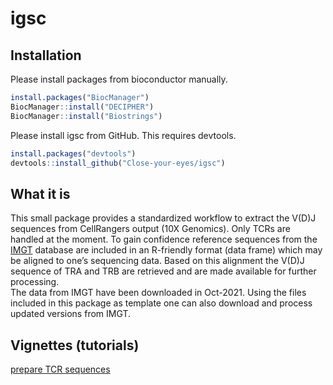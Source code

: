 
<!-- README.md is generated from README.Rmd. Please edit that file -->

# igsc

<!-- badges: start -->
<!-- badges: end -->

## Installation

Please install packages from bioconductor manually.

``` r
install.packages("BiocManager")
BiocManager::install("DECIPHER")
BiocManager::install("Biostrings")
```

Please install igsc from GitHub. This requires devtools.

``` r
install.packages("devtools")
devtools::install_github("Close-your-eyes/igsc")
```

## What it is

This small package provides a standardized workflow to extract the V(D)J
sequences from CellRangers output (10X Genomics). Only TCRs are handled
at the moment. To gain confidence reference sequences from the
[IMGT](http://www.imgt.org) database are included in an R-friendly
format (data frame) which may be aligned to one’s sequencing data. Based
on this alignment the V(D)J sequence of TRA and TRB are retrieved and
are made available for further processing.  
The data from IMGT have been downloaded in Oct-2021. Using the files
included in this package as template one can also download and process
updated versions from IMGT.

## Vignettes (tutorials)

[prepare TCR
sequences](https://close-your-eyes.github.io/igsc/articles/prepare_tcr_seq_data.html)
